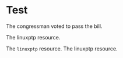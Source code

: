 # Test

The congressman voted to pass the bill.

The linuxptp resource.

The `linuxptp` resource.
The linuxptp resource.